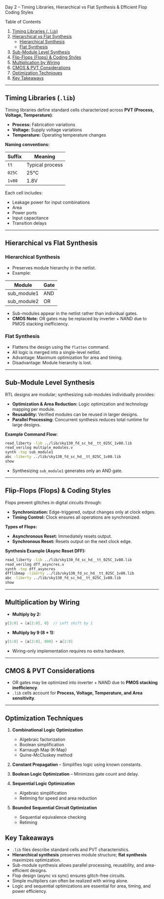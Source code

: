 Day 2 – Timing Libraries, Hierarchical vs Flat Synthesis & Efficient Flop Coding Styles

 Table of Contents
1. [Timing Libraries (`.lib`)](#timing-libraries-lib)
2. [Hierarchical vs Flat Synthesis](#hierarchical-vs-flat-synthesis)
   - [Hierarchical Synthesis](#hierarchical-synthesis)
   - [Flat Synthesis](#flat-synthesis)
3. [Sub-Module Level Synthesis](#sub-module-level-synthesis)
4. [Flip-Flops (Flops) & Coding Styles](#flip-flops-flops--coding-styles)
5. [Multiplication by Wiring](#multiplication-by-wiring)
6. [CMOS & PVT Considerations](#cmos--pvt-considerations)
7. [Optimization Techniques](#optimization-techniques)
8. [Key Takeaways](#key-takeaways)

---

## Timing Libraries (`.lib`)

Timing libraries define standard cells characterized across **PVT (Process, Voltage, Temperature)**:

- **Process:** Fabrication variations  
- **Voltage:** Supply voltage variations  
- **Temperature:** Operating temperature changes  

**Naming conventions:**

| Suffix | Meaning                  |
|--------|--------------------------|
| `tt`   | Typical process          |
| `025C` | 25°C                     |
| `1v80` | 1.8V                     |

Each cell includes:

- Leakage power for input combinations  
- Area  
- Power ports  
- Input capacitance  
- Transition delays  

---

## Hierarchical vs Flat Synthesis

### Hierarchical Synthesis
- Preserves module hierarchy in the netlist.  
- Example:

| Module        | Gate |
|---------------|------|
| sub_module1   | AND  |
| sub_module2   | OR   |

- Sub-modules appear in the netlist rather than individual gates.  
- **CMOS Note:** OR gates may be replaced by inverter + NAND due to PMOS stacking inefficiency.

### Flat Synthesis
- Flattens the design using the `flatten` command.  
- All logic is merged into a single-level netlist.  
- Advantage: Maximum optimization for area and timing.  
- Disadvantage: Module hierarchy is lost.

---

## Sub-Module Level Synthesis

RTL designs are modular; synthesizing sub-modules individually provides:

- **Optimization & Area Reduction:** Logic optimization and technology mapping per module.  
- **Reusability:** Verified modules can be reused in larger designs.  
- **Parallel Processing:** Concurrent synthesis reduces total runtime for large designs.

**Example Command Flow:**
```bash
read_liberty -lib ../lib/sky130_fd_sc_hd__tt_025C_1v80.lib
read_verilog multiple_modules.v
synth -top sub_module1
abc -liberty ../lib/sky130_fd_sc_hd__tt_025C_1v80.lib
show
````

* Synthesizing `sub_module1` generates only an AND gate.

---

## Flip-Flops (Flops) & Coding Styles

Flops prevent glitches in digital circuits through:

* **Synchronization:** Edge-triggered, output changes only at clock edges.
* **Timing Control:** Clock ensures all operations are synchronized.

**Types of Flops:**

* **Asynchronous Reset:** Immediately resets output.
* **Synchronous Reset:** Resets output on the next clock edge.

**Synthesis Example (Async Reset DFF):**

```bash
read_liberty -lib ../lib/sky130_fd_sc_hd__tt_025C_1v80.lib
read_verilog dff_asyncres.v
synth -top dff_asyncres
dfflibmap -liberty ../lib/sky130_fd_sc_hd__tt_025C_1v80.lib
abc -liberty ../lib/sky130_fd_sc_hd__tt_025C_1v80.lib
show
```

---

## Multiplication by Wiring

* **Multiply by 2:**

```verilog
y[3:0] = {a[2:0], 0}  // Left shift by 1
```

* **Multiply by 9 (8 + 1):**

```verilog
y[5:0] = {a[2:0], 000} + a[2:0]
```

* Wiring-only implementation requires no extra hardware.

---

## CMOS & PVT Considerations

* OR gates may be optimized into inverter + NAND due to **PMOS stacking inefficiency**.
* `.lib` cells account for **Process, Voltage, Temperature, and Area sensitivity**.

---

## Optimization Techniques

1. **Combinational Logic Optimization**

   * Algebraic factorization
   * Boolean simplification
   * Karnaugh Map (K-Map)
   * Quine-McCluskey method

2. **Constant Propagation** – Simplifies logic using known constants.

3. **Boolean Logic Optimization** – Minimizes gate count and delay.

4. **Sequential Logic Optimization**

   * Algebraic simplification
   * Retiming for speed and area reduction

5. **Bounded Sequential Circuit Optimization**

   * Sequential equivalence checking
   * Retiming


## Key Takeaways

* `.lib` files describe standard cells and PVT characteristics.
* **Hierarchical synthesis** preserves module structure; **flat synthesis** maximizes optimization.
* Sub-module synthesis allows parallel processing, reusability, and area-efficient designs.
* Flop design (async vs sync) ensures glitch-free circuits.
* Simple multipliers can often be realized with wiring alone.
* Logic and sequential optimizations are essential for area, timing, and power efficiency.

